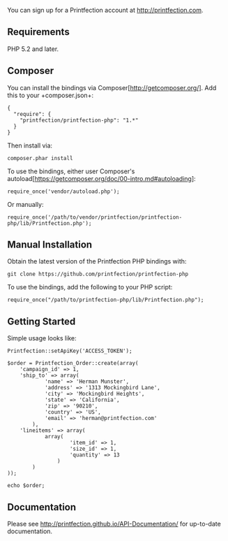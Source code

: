 You can sign up for a Printfection account at http://printfection.com.

## Requirements

PHP 5.2 and later.

## Composer

You can install the bindings via Composer[http://getcomposer.org/]. Add this to your +composer.json+:

    {
      "require": {
        "printfection/printfection-php": "1.*"
      }
    }
    
Then install via:

    composer.phar install

To use the bindings, either user Composer's autoload[https://getcomposer.org/doc/00-intro.md#autoloading]:

    require_once('vendor/autoload.php');
    
Or manually:

    require_once('/path/to/vendor/printfection/printfection-php/lib/Printfection.php');

## Manual Installation

Obtain the latest version of the Printfection PHP bindings with:

    git clone https://github.com/printfection/printfection-php

To use the bindings, add the following to your PHP script:

    require_once("/path/to/printfection-php/lib/Printfection.php");

## Getting Started

Simple usage looks like:

    Printfection::setApiKey('ACCESS_TOKEN');

    $order = Printfection_Order::create(array(
        'campaign_id' => 1,
        'ship_to' => array(
                'name' => 'Herman Munster',
                'address' => '1313 Mockingbird Lane',
                'city' => 'Mockingbird Heights',
                'state' => 'California',
                'zip' => '90210',
                'country' => 'US',
                'email' => 'herman@printfection.com'
            ),
        'lineitems' => array(
                array(
                        'item_id' => 1,
                        'size_id' => 1,
                        'quantity' => 13
                    )
            )
    ));

    echo $order;

## Documentation

Please see http://printfection.github.io/API-Documentation/ for up-to-date documentation.
